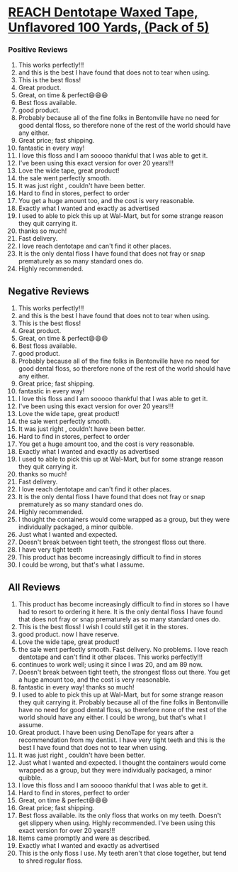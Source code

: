 # [REACH Dentotape Waxed Tape, Unflavored 100 Yards, (Pack of 5)](https://products.checkmycream.com/products/REACH-Dentotape-Waxed-Tape-Unflavored-100-Yards-(Pack-of-5).html)

### Positive Reviews

<ol>
      <li>This works perfectly!!!</li>
      <li>and this is the best I have found that does not to tear when using.</li>
      <li>This is the best floss!</li>
      <li>Great product.</li>
      <li>Great, on time &amp; perfect😄😄😄</li>
      <li>Best floss available.  </li>
      <li>good product.</li>
      <li>Probably because all of the fine folks in Bentonville have no need for good dental floss, so therefore none of the rest of the world should have any either.</li>
      <li>Great price; fast shipping.</li>
      <li>fantastic in every way!</li>
      <li>I love this floss and I am sooooo thankful that I was able to get it.</li>
      <li>I&#x27;ve been using this exact version for over 20 years!!!</li>
      <li>Love the wide tape, great product!</li>
      <li>the sale went perfectly smooth.  </li>
      <li>It was just right , couldn&#x27;t have been better.</li>
      <li>Hard to find in stores, perfect to order</li>
      <li>You get a huge amount too, and the cost is very reasonable.</li>
      <li>Exactly what I wanted and exactly as advertised</li>
      <li>I used to able to pick this up at Wal-Mart, but for some strange reason they quit carrying it.</li>
      <li>thanks so much!</li>
      <li>Fast delivery.  </li>
      <li>I love reach dentotape and can&#x27;t find it other places.  </li>
      <li>It is the only dental floss I have found that does not fray or snap prematurely as so many standard ones do.</li>
      <li>Highly recommended.  </li>
</ol>


<h2>Negative Reviews</h2>
<ol>
<li> This works perfectly!!!</li>
<li> and this is the best I have found that does not to tear when using.</li>
<li> This is the best floss!</li>
<li> Great product.</li>
<li> Great, on time &amp; perfect😄😄😄</li>
<li> Best floss available.  </li>
<li> good product.</li>
<li> Probably because all of the fine folks in Bentonville have no need for good dental floss, so therefore none of the rest of the world should have any either.</li>
<li> Great price; fast shipping.</li>
<li> fantastic in every way!</li>
<li> I love this floss and I am sooooo thankful that I was able to get it.</li>
<li> I&#x27;ve been using this exact version for over 20 years!!!</li>
<li> Love the wide tape, great product!</li>
<li> the sale went perfectly smooth.  </li>
<li> It was just right , couldn&#x27;t have been better.</li>
<li> Hard to find in stores, perfect to order</li>
<li> You get a huge amount too, and the cost is very reasonable.</li>
<li> Exactly what I wanted and exactly as advertised</li>
<li> I used to able to pick this up at Wal-Mart, but for some strange reason they quit carrying it.</li>
<li> thanks so much!</li>
<li> Fast delivery.  </li>
<li> I love reach dentotape and can&#x27;t find it other places.  </li>
<li> It is the only dental floss I have found that does not fray or snap prematurely as so many standard ones do.</li>
<li> Highly recommended.  </li>
<li> I thought the containers would come wrapped as a group, but they were individually packaged, a minor quibble.</li>
<li> Just what I wanted and expected.</li>
<li> Doesn&#x27;t break between tight teeth, the strongest floss out there.</li>
<li> I have very tight teeth</li>
<li> This product has become increasingly difficult to find in stores</li>
<li> I could be wrong, but that&#x27;s what I assume.</li>
</ol>

<h2>All Reviews</h2>

<ol>
    <li> This product has become increasingly difficult to find in stores so I have had to resort to ordering it here. It is the only dental floss I have found that does not fray or snap prematurely as so many standard ones do.</li>
    <li> This is the best floss! I wish I could still get it in the stores.</li>
    <li> good product. now I have reserve.</li>
    <li> Love the wide tape, great product!</li>
    <li> the sale went perfectly smooth.  Fast delivery.  No problems.  I love reach dentotape and can&#x27;t find it other places.  This works perfectly!!!</li>
    <li> continues to work well; using it since I was 20, and am 89 now.</li>
    <li> Doesn&#x27;t break between tight teeth, the strongest floss out there. You get a huge amount too, and the cost is very reasonable.</li>
    <li> fantastic in every way! thanks so much!</li>
    <li> I used to able to pick this up at Wal-Mart, but for some strange reason they quit carrying it. Probably because all of the fine folks in Bentonville have no need for good dental floss, so therefore none of the rest of the world should have any either. I could be wrong, but that&#x27;s what I assume.</li>
    <li> Great product. I have been using DenoTape for years after a recommendation from my dentist. I have very tight teeth and this is the best I have found that does not to tear when using.</li>
    <li> It was just right , couldn&#x27;t have been better.</li>
    <li> Just what I wanted and expected. I thought the containers would come wrapped as a group, but they were individually packaged, a minor quibble.</li>
    <li> I love this floss and I am sooooo thankful that I was able to get it.</li>
    <li> Hard to find in stores, perfect to order</li>
    <li> Great, on time &amp; perfect😄😄😄</li>
    <li> Great price; fast shipping.</li>
    <li> Best floss available.  its the only floss that works on my teeth.  Doesn&#x27;t get slippery when using.  Highly recommended.  I&#x27;ve been using this exact version for over 20 years!!!</li>
    <li> Items came promptly and were as described.</li>
    <li> Exactly what I wanted and exactly as advertised</li>
    <li> This is the only floss I use. My teeth aren&#x27;t that close together, but tend to shred regular floss.</li>
</ol>




